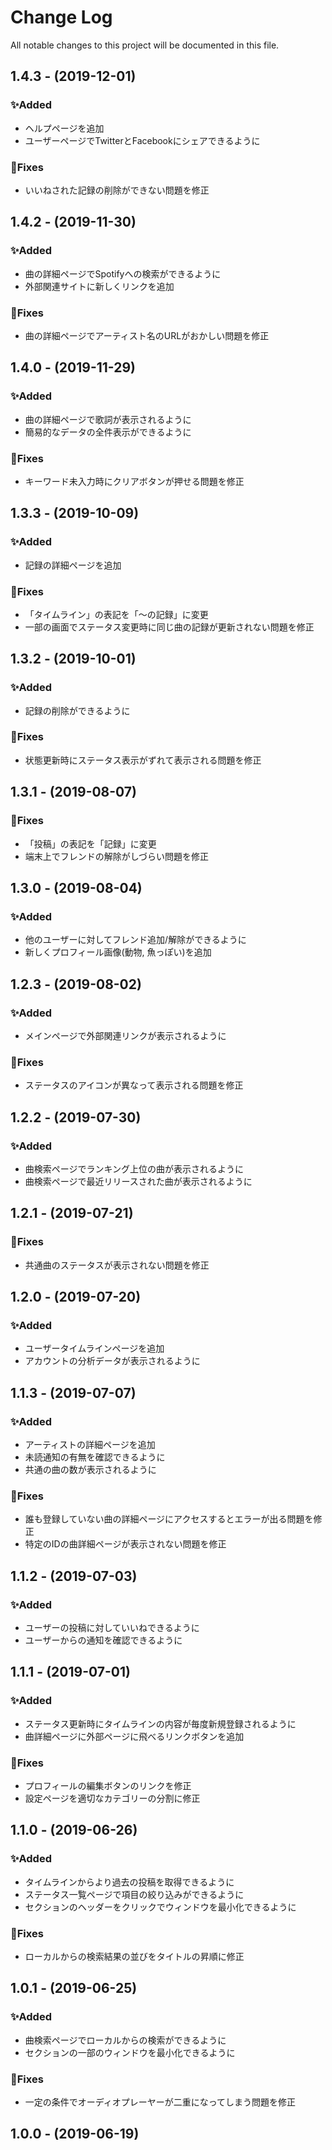 # Change Log
All notable changes to this project will be documented in this file.

## 1.4.3 - (2019-12-01)
### ✨Added
- ヘルプページを追加
- ユーザーページでTwitterとFacebookにシェアできるように

### 🐛Fixes
- いいねされた記録の削除ができない問題を修正

## 1.4.2 - (2019-11-30)
### ✨Added
- 曲の詳細ページでSpotifyへの検索ができるように
- 外部関連サイトに新しくリンクを追加

### 🐛Fixes
- 曲の詳細ページでアーティスト名のURLがおかしい問題を修正

## 1.4.0 - (2019-11-29)
### ✨Added
- 曲の詳細ページで歌詞が表示されるように
- 簡易的なデータの全件表示ができるように

### 🐛Fixes
- キーワード未入力時にクリアボタンが押せる問題を修正

## 1.3.3 - (2019-10-09)
### ✨Added
- 記録の詳細ページを追加

### 🐛Fixes
- 「タイムライン」の表記を「～の記録」に変更
- 一部の画面でステータス変更時に同じ曲の記録が更新されない問題を修正

## 1.3.2 - (2019-10-01)
### ✨Added
- 記録の削除ができるように

### 🐛Fixes
- 状態更新時にステータス表示がずれて表示される問題を修正

## 1.3.1 - (2019-08-07)
### 🐛Fixes
- 「投稿」の表記を「記録」に変更
- 端末上でフレンドの解除がしづらい問題を修正

## 1.3.0 - (2019-08-04)
### ✨Added
- 他のユーザーに対してフレンド追加/解除ができるように
- 新しくプロフィール画像(動物, 魚っぽい)を追加

## 1.2.3 - (2019-08-02)
### ✨Added
- メインページで外部関連リンクが表示されるように

### 🐛Fixes
- ステータスのアイコンが異なって表示される問題を修正

## 1.2.2 - (2019-07-30)
### ✨Added
- 曲検索ページでランキング上位の曲が表示されるように
- 曲検索ページで最近リリースされた曲が表示されるように

## 1.2.1 - (2019-07-21)
### 🐛Fixes
- 共通曲のステータスが表示されない問題を修正

## 1.2.0 - (2019-07-20)
### ✨Added
- ユーザータイムラインページを追加
- アカウントの分析データが表示されるように

## 1.1.3 - (2019-07-07)
### ✨Added
- アーティストの詳細ページを追加
- 未読通知の有無を確認できるように
- 共通の曲の数が表示されるように

### 🐛Fixes
- 誰も登録していない曲の詳細ページにアクセスするとエラーが出る問題を修正
- 特定のIDの曲詳細ページが表示されない問題を修正

## 1.1.2 - (2019-07-03)
### ✨Added
- ユーザーの投稿に対していいねできるように
- ユーザーからの通知を確認できるように

## 1.1.1 - (2019-07-01)
### ✨Added
- ステータス更新時にタイムラインの内容が毎度新規登録されるように
- 曲詳細ページに外部ページに飛べるリンクボタンを追加

### 🐛Fixes
- プロフィールの編集ボタンのリンクを修正
- 設定ページを適切なカテゴリーの分割に修正

## 1.1.0 - (2019-06-26)
### ✨Added
- タイムラインからより過去の投稿を取得できるように
- ステータス一覧ページで項目の絞り込みができるように
- セクションのヘッダーをクリックでウィンドウを最小化できるように

### 🐛Fixes
- ローカルからの検索結果の並びをタイトルの昇順に修正

## 1.0.1 - (2019-06-25)
### ✨Added
- 曲検索ページでローカルからの検索ができるように
- セクションの一部のウィンドウを最小化できるように

### 🐛Fixes
- 一定の条件でオーディオプレーヤーが二重になってしまう問題を修正

## 1.0.0 - (2019-06-19)
